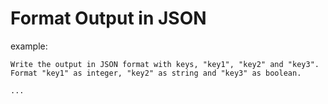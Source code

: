 # Format Output in JSON

example:

```
Write the output in JSON format with keys, "key1", "key2" and "key3".
Format "key1" as integer, "key2" as string and "key3" as boolean.

...
```